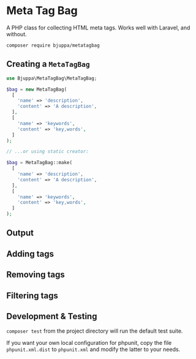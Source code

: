 # Meta Tag Bag

A PHP class for collecting HTML meta tags.
Works well with Laravel, and without.

`composer require bjuppa/metatagbag`

## Creating a `MetaTagBag`

```php
use Bjuppa\MetaTagBag\MetaTagBag;

$bag = new MetaTagBag(
  [
    'name' => 'description',
    'content' => 'A description',
  ],
  [
    'name' => 'keywords',
    'content' => 'key,words',
  ]
);

// ...or using static creator:

$bag = MetaTagBag::make(
  [
    'name' => 'description',
    'content' => 'A description',
  ],
  [
    'name' => 'keywords',
    'content' => 'key,words',
  ]
);

```

## Output


## Adding tags

## Removing tags

## Filtering tags

## Development & Testing

`composer test` from the project directory will run the default test suite.

If you want your own local configuration for phpunit,
copy the file `phpunit.xml.dist` to `phpunit.xml` and modify the latter to your needs.
